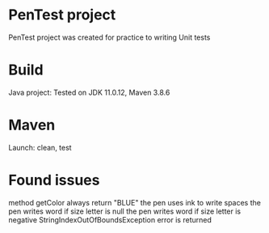 # PenTest project
PenTest project was created for practice to writing Unit tests

# Build 
Java project: Tested on JDK 11.0.12, Maven 3.8.6 

# Maven 
Launch: clean, test

# Found issues
method getColor always return "BLUE"
the pen uses ink to write spaces
the pen writes word if size letter is null
the pen writes word if size letter is negative
StringIndexOutOfBoundsException error is returned



